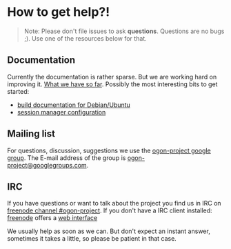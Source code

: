 # How to get help?!

> Note: Please don't file issues to ask **questions**. Questions are no bugs ;). Use one of the resources below for that.


## Documentation

Currently the documentation is rather sparse. But we are working hard on improving it.
[What we have so far](https://github.com/ogon-project/ogon/doc).
Possibly the most interesting bits to get started:

* [build documentation for Debian/Ubuntu](https://github.com/ogon-project/ogon/)
* [session manager configuration](https://github.com/ogon-project/ogon/)

## Mailing list

For questions, discussion, suggestions we use the [ogon-project google group](https://groups.google.com/d/forum/ogon-project).
The E-mail address of the group is [ogon-project@googlegroups.com](mailto:ogon-project@googlegroups.com).


## IRC

 If you have questions or want to talk about the project you find us in IRC on [freenode channel
 #ogon-project](irc://chat.freenode.net/ogon-project). If you don't have a IRC client installed:
 [freenode](https://freenode.net/) offers a [web interface](http://webchat.freenode.net/?channels=ogon-project)

We usually help as soon as we can. But don't expect an instant answer, sometimes it takes
a little, so please be patient in that case.
